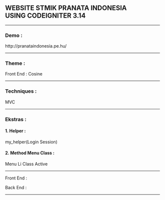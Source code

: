 <h2>WEBSITE STMIK PRANATA INDONESIA<br> USING CODEIGNITER 3.14</h2>
<hr>

<h3>Demo :</h3>
http://pranataindonesia.pe.hu/
<hr>

<h3>Theme : </h3>
Front End : Cosine
<hr>

<h3>Techniques : </h3>MVC
<hr>

<h3>Ekstras : </h3>
<h4>1. Helper 			 : </h4>my_helper(Login Session)
<h4>2. Method Menu Class : </h4>Menu Li Class Active
<hr>


Front End : <br>

Back End  : <br>
<hr>
